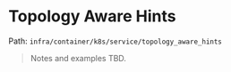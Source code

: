 # Topology Aware Hints

Path: `infra/container/k8s/service/topology_aware_hints`

> Notes and examples TBD.

